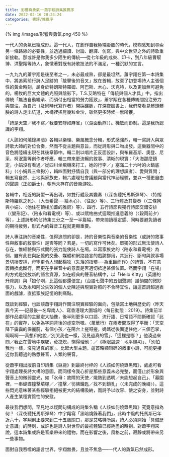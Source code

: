 ```yaml
---
title: 影響與勇氣──蕭宇翔詩集推薦序
date: 2022-02-16 20:24:24
categories: 書評/推薦序
---
```


{% img /images/影響與勇氣.png 450 %}


一代人的勇氣已經成形。這一代人，在創作自我極端膨脹的時代，模糊感知到尋索另一條路線的必要性，並透過細讀、討論、翻譯、仿寫，與中文世界之外的詩歌重新接軌。那或許是你我多少陌生的傳統──從七年級的成東、印卡，到八年級曹馭博、洪聖翔等詩人，象徵著對既有詩歌技法的不滿足，一種沉默的宣言。

<!-- more -->

一九九九的蕭宇翔是後至者之一，未必最成熟，卻是最坦然。蕭宇翔在第一本詩集中，將追索前行詩人足跡的「敲擊後的音叉」放在首輯，放棄了初登場詩人主張個性的黃金時刻，屈身於特朗斯特羅姆、阿巴斯、木心、沃克特，以及更加無可避免的，楊牧的巨大文體的光照與陰影下。T.S.艾略特在「傳統與個人才具」中，指出傳統「無法自動繼承、而須付出相當的勞力獲致」，蕭宇翔在各種傳統間投注勞力與關注，為自己（及同時代寫作者）開採礦脈，在深夜臉書上，我們常看見髒頭髒臉的詩人走出坑道，木桶裡搖晃幾粒金沙，雖然更多時候一無所獲。

「詩是天空／我不寫／我要安靜如麻雀」（〈湖面動靜〉）。機敏而節制。這是我所認識的宇翔。

《人該如何燒錄黑暗》各輯以樂理、樂風概念分輯，形式感強烈，輯一寫詩人與眾詩歌大師的對位合奏，然而不從主題與意旨，而從詩形與口吻出發。這樂器間中的音色將陸續出現在其後章節中。輯二則以唱片正反面設計，與布羅基斯、奧登、尼采、柯泯薰等創作者呼應。輯三帶來更流暢的敘事、清晰的現實：「大海那麼鎮定，小娟沒有看過／從四川坐飛機來打工，她的行李／」塞滿二十六吋的火鍋底料」（〈小娟與三條狗〉），輯四面對抒情自我（與一部分的理想讀者）、愛與質問；輯五寫自然、土地與家族史，輯六處理社會議題與當代神祕經驗，並以一種更自由的聲調（正如爵士），朝尚未存在的音樂游牧。

各輯中，相近的詩型一再出現，如雙行體及其變奏（〈深夜聽托馬斯彈琴〉、〈特朗斯特羅默之死〉、〈大音希聲──給木心〉、〈往返〉等）、三行體及其變奏（〈三條狗與小娟〉、〈他住在頂樓加蓋的雅房〉等）、四行、五行詩節與獨行詩節交錯安排（〈變形記〉、〈陪永和看電視〉等）、或以賦格曲式迴環推進意義的（〈穀雨前夕〉等），上述詩形約佔詩集三分之一至一半篇幅，帶來閱讀穩定感、同時要避免讀者的期待疲勞，形式內的聲音工程就更顯重要。

詩人專注詩的音樂性，值得追問的卻是，詩的音樂性與音樂的音樂性（或詩的敘事性與敘事的敘事性）是否等同？若是，一切的寫作可休矣。單獨的形式無法使詩人存在，惟經驗與形式間的張力能使詩人在場。以寫家族史的〈陪永和看電視〉為例，雖有此在與記憶的交疊、媒體和網路語言的戲謔挪用，其迴行、斷句與敘事場景切換安排，毋寧更令人想起楊牧〈失落的指環──為車臣而作〉的詩質，不在意義轉換處斷行，而更在乎聲音中的意義是否適切抵達某個位置。然而宇翔「在場」的方式是投放新的語言資源，如在經典的聲音結構中，以「Hello Kitty」（英語的升降調）與「娘仔咧，比這個都還便宜」（台語七聲中的五個聲調）諧韻間的微妙張力，以及永和阿公失效的個人史陳述與現實對照的不合時宜性，讓這首詩超過表面的戲謔，直抵家族記憶的刺痛點。

既談到經驗，也談談蕭宇翔詩作關注現實經驗的面向，包括寫土地與歷史的〈昨天與今天──記最後一名卑南人〉、寫香港理大圍城的〈每日動態：2019〉。詩集前半部作品處理的主題宏大抽像，後半則更多以口語、流行語、日常語不間斷確認「此在」的實存，以免為字詞背後的虛空所噬。〈萬華行〉在兩者間取得了平衡：「天空降下靄靄的保麗龍，有個小孩／在陽台上搓呀搓，媽媽從後面逮住他／三個巴掌，啊啊啊──真想和他說／別哭我也一樣，沒見過真的雪」、「這裡是哪？」他湊過來問／我正在雪地中疾駛，菸捻熄，懶得理他：／《極限競速：地平線4》」、「別怕我也一樣，沒見過真的家」。比起大型主題，這首略顯瑣碎的敘事小詩，可能更接近你我聽過的熟悉聲音，人類的聲音。

從蕭宇翔出版前自印詩集《巨鹿》到最終付梓的《人該如何燒錄黑暗》，處處可看宇翔處理長詩大構的意圖，而同樣令我心折是那些意義未必完整，而僅止於形象與聲音上的微弱靈光，如「水母：故障的天使／熾熱到透明／未能想起自己」、「墓園裡，一串蝴蝶撞擊墳塚／／撞擊／彷彿鑰匙／找不到鎖孔」（〈未完成的晚禱〉）。這些閃光意味著某些經驗拒絕被更大的結構吸納，而詩予以收容、使之安身，並對詩人產生某種實質性的安慰。

最後我們想問，罕見地以疑問句構成的詩集名稱《人該如何燒錄黑暗》究竟意指為何？〈深夜聽托馬斯彈琴〉中宇翔寫「黑暗燒錄著我們」，此時中風的托馬斯已年近六十，宇翔則正要來到二十五歲關口，那是艾略特所說，詩人必須開始「具備歷史意識」的時刻，或許也是詩人對世界的最初體驗已經耗盡的時刻。對蕭宇翔來說，這本詩集或許是音樂帶來的禮物，而在影響之後，風格之前，寂靜或將帶來另一些事物。

面對自我吞噬的語言世界，宇翔無畏，且並不焦急──一代人的勇氣已然成形。



